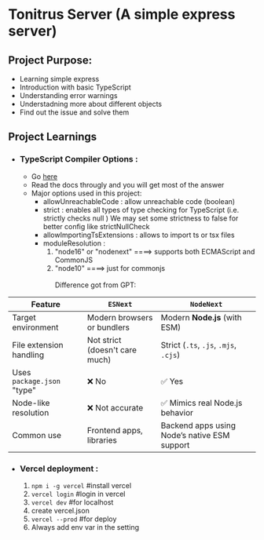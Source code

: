# Tonitrus Server (A simple express server)

## **Project Purpose**:

- Learning simple express
- Introduction with basic TypeScript
- Understanding error warnings
- Understadning more about different objects
- Find out the issue and solve them

## **Project Learnings**

- ### **TypeScript Compiler Options :**
  - Go [here](https://www.typescriptlang.org/tsconfig/) <br>
  - Read the docs througly and you will get most of the answer
  - Major options used in this project:
    - allowUnreachableCode : allow unreachable code (boolean)
    - strict : enables all types of type checking for TypeScript (i.e. strictly checks null ) We may set some strictness to false for better config like strictNullCheck
    - allowImportingTsExtensions : allows to import ts or tsx files
    - moduleResolution :<br>
      1. "node16" or "nodenext" ====> supports both ECMAScript and CommonJS<br>
      2. "node10" ====> just for commonjs
         <br><br>
         Difference got from GPT: <br>

| Feature                    | `ESNext`                       | `NodeNext`                                   |
| -------------------------- | ------------------------------ | -------------------------------------------- |
| Target environment         | Modern browsers or bundlers    | Modern **Node.js** (with ESM)                |
| File extension handling    | Not strict (doesn't care much) | Strict (`.ts`, `.js`, `.mjs`, `.cjs`)        |
| Uses `package.json` "type" | ❌ No                          | ✅ Yes                                       |
| Node-like resolution       | ❌ Not accurate                | ✅ Mimics real Node.js behavior              |
| Common use                 | Frontend apps, libraries       | Backend apps using Node’s native ESM support |

- ### **Vercel deployment :**

  1. `npm i -g vercel` #install vercel
  2. `vercel login` #login in vercel
  3. `vercel dev` #for localhost
  4. create vercel.json
  5. `vercel --prod` #for deploy
  6. Always add env var in the setting
